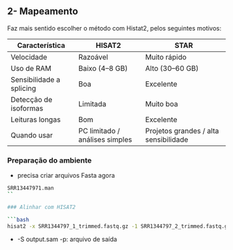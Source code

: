 ## 2- Mapeamento 

Faz mais sentido escolher o método com Histat2, pelos seguintes motivos:

| Característica           | HISAT2                         | STAR                                  |
| ------------------------ | ------------------------------ | ------------------------------------- |
| Velocidade               | Razoável                       | Muito rápido                          |
| Uso de RAM               | Baixo (4–8 GB)                 | Alto (30–60 GB)                       |
| Sensibilidade a splicing | Boa                            | Excelente                             |
| Detecção de isoformas    | Limitada                       | Muito boa                             |
| Leituras longas          | Bom                            | Excelente                             |
| Quando usar              | PC limitado / análises simples | Projetos grandes / alta sensibilidade |

### Preparação do ambiente <br>

- precisa criar arquivos Fasta agora
```bash
SRR13447971.man
``

### Alinhar com HISAT2

```bash
hisat2 -x SRR1344797_1_trimmed.fastq.gz -1 SRR1344797_2_trimmed.fastq.gz -2 sample_R2.fastq -S output.sam -p
```
- -S output.sam -p: arquivo de saída 
